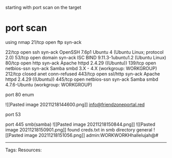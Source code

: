 starting with port scan on the target
# port scan 

using nmap
21/tcp    open     ftp          syn-ack 

22/tcp  open   ssh         syn-ack      OpenSSH 7.6p1 Ubuntu 4 (Ubuntu Linux; protocol 2.0)
53/tcp  open   domain      syn-ack      ISC BIND 9.11.3-1ubuntu1.2 (Ubuntu Linux)
80/tcp  open   http        syn-ack      Apache httpd 2.4.29 ((Ubuntu))
139/tcp open   netbios-ssn syn-ack      Samba smbd 3.X - 4.X (workgroup: WORKGROUP)
212/tcp closed anet        conn-refused 
443/tcp open   ssl/http    syn-ack      Apache httpd 2.4.29 ((Ubuntu))
445/tcp open   netbios-ssn syn-ack      Samba smbd 4.7.6-Ubuntu (workgroup: WORKGROUP)






port 80 enum

![[Pasted image 20211218144600.png]]
info@friendzoneportal.red



port 53 






port 445 smb(samba)
![[Pasted image 20211218150844.png]]
![[Pasted image 20211218150901.png]]
found creds.txt in smb directory general
![[Pasted image 20211218151056.png]]
admin:WORKWORKHhallelujah@#                                                                                                                                   

---
Tags: 
Resources: